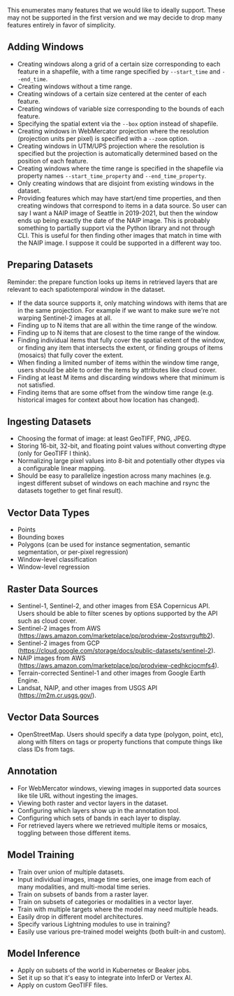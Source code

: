 This enumerates many features that we would like to ideally support. These may
not be supported in the first version and we may decide to drop many features
entirely in favor of simplicity.


Adding Windows
--------------

- Creating windows along a grid of a certain size corresponding to each feature
  in a shapefile, with a time range specified by `--start_time` and `--end_time`.
- Creating windows without a time range.
- Creating windows of a certain size centered at the center of each feature.
- Creating windows of variable size corresponding to the bounds of each
  feature.
- Specifying the spatial extent via the `--box` option instead of shapefile.
- Creating windows in WebMercator projection where the resolution (projection
  units per pixel) is specified with a `--zoom` option.
- Creating windows in UTM/UPS projection where the resolution is specified but
  the projection is automatically determined based on the position of each
  feature.
- Creating windows where the time range is specified in the shapefile via
  property names `--start_time_property` and `--end_time_property`.
- Only creating windows that are disjoint from existing windows in the dataset.
- Providing features which may have start/end time properties, and then
  creating windows that correspond to items in a data source. So user can say
  I want a NAIP image of Seattle in 2019-2021, but then the window ends up
  being exactly the date of the NAIP image. This is probably something to
  partially support via the Python library and not through CLI. This is useful
  for then finding other images that match in time with the NAIP image. I
  suppose it could be supported in a different way too.


Preparing Datasets
------------------

Reminder: the prepare function looks up items in retrieved layers that are
relevant to each spatiotemporal window in the dataset.

- If the data source supports it, only matching windows with items that are in
  the same projection. For example if we want to make sure we're not warping
  Sentinel-2 images at all.
- Finding up to N items that are all within the time range of the window.
- Finding up to N items that are closest to the time range of the window.
- Finding individual items that fully cover the spatial extent of the window,
  or finding any item that intersects the extent, or finding groups of items
  (mosaics) that fully cover the extent.
- When finding a limited number of items within the window time range, users
  should be able to order the items by attributes like cloud cover.
- Finding at least M items and discarding windows where that minimum is not
  satisfied.
- Finding items that are some offset from the window time range (e.g.
  historical images for context about how location has changed).


Ingesting Datasets
------------------

- Choosing the format of image: at least GeoTIFF, PNG, JPEG.
- Storing 16-bit, 32-bit, and floating point values without converting dtype
  (only for GeoTIFF I think).
- Normalizing large pixel values into 8-bit and potentially other dtypes via a
  configurable linear mapping.
- Should be easy to parallelize ingestion across many machines (e.g. ingest
  different subset of windows on each machine and rsync the datasets together
  to get final result).


Vector Data Types
-----------------

- Points
- Bounding boxes
- Polygons (can be used for instance segmentation, semantic segmentation, or
  per-pixel regression)
- Window-level classification
- Window-level regression


Raster Data Sources
-------------------

- Sentinel-1, Sentinel-2, and other images from ESA Copernicus API. Users
  should be able to filter scenes by options supported by the API such as cloud
  cover.
- Sentinel-2 images from AWS (https://aws.amazon.com/marketplace/pp/prodview-2ostsvrguftb2).
- Sentinel-2 images from GCP (https://cloud.google.com/storage/docs/public-datasets/sentinel-2).
- NAIP images from AWS (https://aws.amazon.com/marketplace/pp/prodview-cedhkcjocmfs4).
- Terrain-corrected Sentinel-1 and other images from Google Earth Engine.
- Landsat, NAIP, and other images from USGS API (https://m2m.cr.usgs.gov/).


Vector Data Sources
-------------------

- OpenStreetMap. Users should specify a data type (polygon, point, etc), along
  with filters on tags or property functions that compute things like class IDs
  from tags.


Annotation
----------

- For WebMercator windows, viewing images in supported data sources like tile
  URL without ingesting the images.
- Viewing both raster and vector layers in the dataset.
- Configuring which layers show up in the annotation tool.
- Configuring which sets of bands in each layer to display.
- For retrieved layers where we retrieved multiple items or mosaics, toggling
  between those different items.


Model Training
--------------

- Train over union of multiple datasets.
- Input individual images, image time series, one image from each of many
  modalities, and multi-modal time series.
- Train on subsets of bands from a raster layer.
- Train on subsets of categories or modalities in a vector layer.
- Train with multiple targets where the model may need multiple heads.
- Easily drop in different model architectures.
- Specify various Lightning modules to use in training?
- Easily use various pre-trained model weights (both built-in and custom).


Model Inference
---------------

- Apply on subsets of the world in Kubernetes or Beaker jobs.
- Set it up so that it's easy to integrate into InferD or Vertex AI.
- Apply on custom GeoTIFF files.
